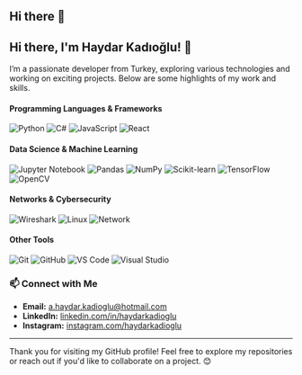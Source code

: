 ## Hi there 👋
## Hi there, I'm Haydar Kadıoğlu! 👋

I’m a passionate developer from Turkey, exploring various technologies and working on exciting projects. Below are some highlights of my work and skills.

#### Programming Languages & Frameworks
![Python](https://skillicons.dev/icons?i=python)
![C#](https://skillicons.dev/icons?i=cs)
![JavaScript](https://skillicons.dev/icons?i=javascript)
![React](https://skillicons.dev/icons?i=react)

#### Data Science & Machine Learning
![Jupyter Notebook](https://cdn1.iconfinder.com/data/icons/carbon-design-system-vol-5/32/logo--jupyter-64.png)
![Pandas](https://cdn3.iconfinder.com/data/icons/pandas/100/panda_23_1-256.png)
![NumPy](https://cdn1.iconfinder.com/data/icons/smallicons-controls/32/614375-grid-256.png)
![Scikit-learn](https://cdn3.iconfinder.com/data/icons/basic-ui-elements-2-4-filled-outline-45/512/Basic_UI_Elements_2.4_-_Filled_Outline_-_45-45-256.png)
![TensorFlow](https://img.icons8.com/color/48/000000/tensorflow.png)
![OpenCV](https://skillicons.dev/icons?i=opencv)

#### Networks & Cybersecurity
![Wireshark](https://cdn3.iconfinder.com/data/icons/animal-emoji/50/SharkFin-256.png)
![Linux](https://skillicons.dev/icons?i=linux)
![Network](https://img.icons8.com/color/48/000000/network.png)

#### Other Tools
![Git](https://skillicons.dev/icons?i=git)
![GitHub](https://skillicons.dev/icons?i=github)
![VS Code](https://skillicons.dev/icons?i=vscode)
![Visual Studio](https://img.icons8.com/color/48/000000/visual-studio.png)


### 📫 Connect with Me

- **Email:** [a.haydar.kadioglu@hotmail.com](mailto:a.haydar.kadioglu@hotmail.com)
- **LinkedIn:** [linkedin.com/in/haydarkadioglu](https://www.linkedin.com/in/haydarkadioglu/)
- **Instagram:** [instagram.com/haydarkadioglu](https://www.instagram.com/haydarkadioglu_/)

---

Thank you for visiting my GitHub profile! Feel free to explore my repositories or reach out if you'd like to collaborate on a project. 😊


